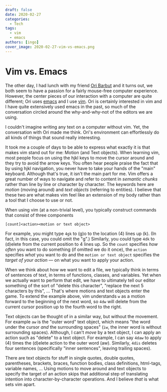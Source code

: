 ```yaml
---
draft: false
date: 2020-02-27
categories:
  - Tech
tags:
  - vim
  - emacs
authors: [ingo]
cover_image: 2020-02-27-vim-vs-emacs.png
---
```

# Vim vs. Emacs

The other day, I had lunch with my friend [Ori Barbut](https://www.oribarbut.com/) and it turns out, we both seem to have a passion for a fairly mouse-free computer experience. However, the center pieces of our interaction with a computer are quite different; Ori uses [emacs](https://www.gnu.org/software/emacs/) and I use [vim](https://www.vim.org/). Ori is certainly interested in vim and I have quite extensively used emacs in the past, so much of the conversation circled around the why-and-why-not of the editors we are using.

I couldn't imagine writing any text on a computer without vim. Yet, the conversation with Ori made me think. Ori's environment can effortlessly do all kinds of things that sound really interesting.

<!-- more -->

It took me a couple of days to be able to express what exactly it is that makes vim stand out for me: Motion (and Text objects). When learning vim, most people focus on using the hjkl keys to move the cursor around and they try to avoid the arrow keys. You often hear people praise the fact that by using hjkl navigation, you never have to take your hands of the "main" keyboard. Although that's true, it isn't the main part for me. Vim offers a great number of ways to navigate and refer to content in *semantic chunks* rather than line by line or character by character. The keywords here are *motion* (moving around) and *text objects* (referring to entities). I believe that these two are what makes vim feel like an extension of my body rather than a tool that I choose to use or not.

When using vim (at a non-trivial level), you typically construct commands that consist of three components

    [count]<action><motion or text object>

For example, you might type `4gk` to (g)o to the location (4) lines up (k). (In fact, in this case, you could omit the "g".)
Similarly, you could type `4dk` to (d)elete from the current position to 4 lines up.
So the `count` specifies *how often* you want to do something (if omitted we do it once), the `action` specifies *what* you want to do and the `motion or text object` specifies the *target of your action* &mdash; on what you want to apply your action.

When we think about how we want to edit a file, we typically think in terms of sentences of text, in terms of functions, classes, and variables. Yet when we actually want to perform that edit, we have to ultimately tell our editor something of the sort of "delete this character", "replace the next 5 characters by this", ... That's where motions and text objects enter the game. To extend the example above, vim understands `w` as a motion forward to the beginning of the next word, so `4dw` will delete from the current cursor position up to the fourth word to the right.

Text objects can be thought of in a similar way, but without the movement. For example `aw` is the "outer word" text object, which means "the word under the cursor *and* the surrounding spaces" (`iw`, the inner word is without surrounding spaces). Although, I can't *move* by a text object, I can apply an action such as "delete" to a text object. For example, I can say `4daw` to apply (4) times the (d)elete action to the outer word (aw). Similarly, `4dis` deletes four sentences (specifically "inner sentences", leaving trailing spaces).

There are text objects for stuff in single quotes, double quotes, parentheses, brackets, braces, function bodies, class definitions, html-tags, variable names, ... Using motions to move around and text objects to specify the target of an action skips that additional step of translating intention into character-by-character operations. And I believe *that* is what sets vim apart.
